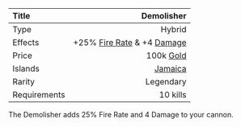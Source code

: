 |Title      | Demolisher      
|:-|-:
|Type       | Hybrid          
|Effects    |  +25% [Fire Rate](gameplay/upgrades/firerate.md) & +4 [Damage](gameplay/upgrades/damage.md)
|Price      | 100k [Gold](gold.md)
|Islands    | [Jamaica](gameplay/islands/jamaica.md)
|Rarity     | Legendary      
|Requirements| 10 kills        

The Demolisher adds 25% Fire Rate and 4 Damage to your cannon. 


